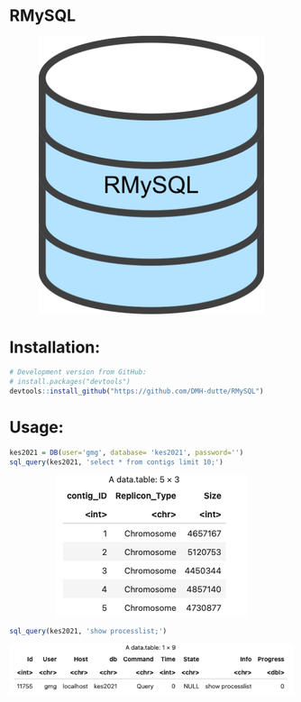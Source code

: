 # RMySQL

<p align="center">
    <img src="https://github.com/DMH-dutte/RMySQL/blob/main/img/database.png" width="400" />
</p>

# Installation:

```R
# Development version from GitHub:
# install.packages("devtools")
devtools::install_github("https://github.com/DMH-dutte/RMySQL")
```

# Usage:

```R
kes2021 = DB(user='gmg', database= 'kes2021', password='')
sql_query(kes2021, 'select * from contigs limit 10;')
```

<p align="center">
  <img src="img/example_query.png">
</p>


```R
sql_query(kes2021, 'show processlist;')
```

<p align="center">
  <img src="img/example_query2.png">
</p>
